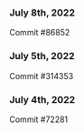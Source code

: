 ### July 8th, 2022

Commit #86852

### July 5th, 2022

Commit #314353


### July 4th, 2022

Commit #72281
